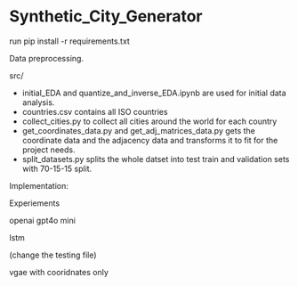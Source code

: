 # Synthetic_City_Generator

run pip install -r requirements.txt

Data preprocessing. 

src/
- initial_EDA and quantize_and_inverse_EDA.ipynb are used for initial data analysis.
- countries.csv contains all ISO countries
- collect_cities.py to collect all cities around the world for each country
- get_coordinates_data.py and get_adj_matrices_data.py gets the coordinate data and the adjacency data and transforms it to fit for the project needs.
- split_datasets.py splits the whole datset into test train and validation sets with 70-15-15 split.

Implementation:

Experiements

openai gpt4o mini

lstm 

(change the testing file)

vgae with cooridnates only